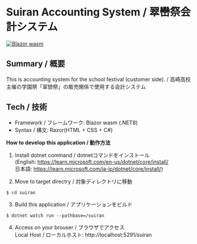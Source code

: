 # Suiran Accounting System / 翠巒祭会計システム
[![Blazor wasm](https://github.com/mint73/suiran/actions/workflows/main.yml/badge.svg)](https://github.com/mint73/suiran/actions/workflows/main.yml)

## Summary / 概要
This is accounting system for the school festival (customer side). / 高崎高校主催の学園祭「翠巒祭」の販売関係で使用する会計システム

## Tech / 技術
- Framework / フレームワーク: Blazor wasm (.NET8)
- Syntax / 構文: Razor(HTML + CSS + C#)

**How to develop this application / 動作方法**
1. Install dotnet command / dotnetコマンドをインストール<br />
(English: https://learn.microsoft.com/en-us/dotnet/core/install/ <br />
日本語: https://learn.microsoft.com/ja-jp/dotnet/core/install/)

2. Move to target directry / 対象ディレクトリに移動
```shell
$ cd suiran
```

3. Build this application / アプリケーションをビルド
```shell
$ dotnet watch run --pathbase=/suiran
```

4. Access on your brouser / ブラウザでアクセス<br />
Local Host / ローカルホスト: http://localhost:5291/suiran
